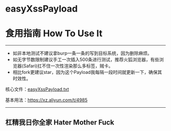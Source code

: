 
# easyXssPayload


# 食用指南 How To Use It

-------

* 如非本地测试不建议拿burp一条一条的写到目标系统，因为删除麻烦。
* 如无字节数限制建议手工一次插入500条进行测试，推荐火狐浏览器，有些浏览器(Safari)扛不住一次性渲染那么多标签，贼卡。
* 相比fork更建议star，因为这个Payload我每隔一段时间就更新一下，确保其时效性。

核心文件：[easyXssPayload.txt](https://github.com/TheKingOfDuck/easyXssPayload/blob/master/easyXssPayload.txt)

基本用法：https://xz.aliyun.com/t/4985

-------

## 杠精我日你全家 Hater Mother Fuck




